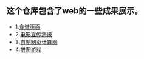 ## 这个仓库包含了web的一些成果展示。

* 1.[食谱页面](https://github.com/YYPyyp/web_result/blob/master/web/recipe.png)
* 2.[电影宣传海报](https://github.com/YYPyyp/web_result/blob/master/web/generaloverview.png)
* 3.[自制网页计算器](https://github.com/YYPyyp/web_result/blob/master/web/calculator.png)
* 4.[拼图游戏](https://github.com/YYPyyp/web_result/blob/master/web/STARWAR.jpg)
